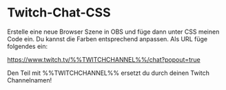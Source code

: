# Twitch-Chat-CSS

Erstelle eine neue Browser Szene in OBS und füge dann unter CSS meinen Code ein. Du kannst die Farben entsprechend anpassen. Als URL füge folgendes ein:

https://www.twitch.tv/%%TWITCHCHANNEL%%/chat?popout=true

Den Teil mit %%TWITCHCHANNEL%% ersetzt du durch deinen Twitch Channelnamen!
